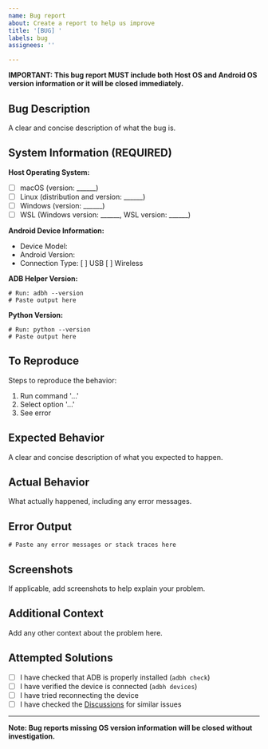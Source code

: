 ```yaml
---
name: Bug report
about: Create a report to help us improve
title: '[BUG] '
labels: bug
assignees: ''

---
```


**IMPORTANT: This bug report MUST include both Host OS and Android OS version information or it will be closed immediately.**

## Bug Description
A clear and concise description of what the bug is.

## System Information (REQUIRED)
**Host Operating System:**
- [ ] macOS (version: ______)
- [ ] Linux (distribution and version: ______)
- [ ] Windows (version: ______)
- [ ] WSL (Windows version: ______, WSL version: ______)

**Android Device Information:**
- Device Model: 
- Android Version: 
- Connection Type: [ ] USB [ ] Wireless

**ADB Helper Version:**
```
# Run: adbh --version
# Paste output here
```

**Python Version:**
```
# Run: python --version
# Paste output here
```

## To Reproduce
Steps to reproduce the behavior:
1. Run command '...'
2. Select option '...'
3. See error

## Expected Behavior
A clear and concise description of what you expected to happen.

## Actual Behavior
What actually happened, including any error messages.

## Error Output
```
# Paste any error messages or stack traces here
```

## Screenshots
If applicable, add screenshots to help explain your problem.

## Additional Context
Add any other context about the problem here.

## Attempted Solutions
- [ ] I have checked that ADB is properly installed (`adbh check`)
- [ ] I have verified the device is connected (`adbh devices`)
- [ ] I have tried reconnecting the device
- [ ] I have checked the [Discussions](https://github.com/mattintech/adbhelper/discussions) for similar issues

---
**Note: Bug reports missing OS version information will be closed without investigation.**